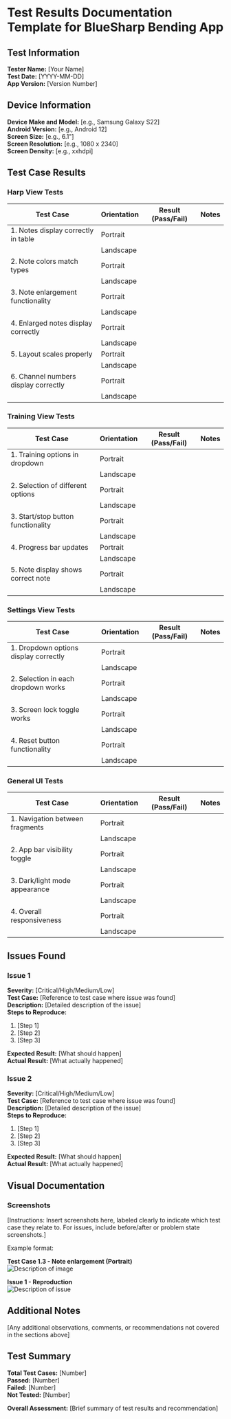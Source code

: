 # Test Results Documentation Template for BlueSharp Bending App

## Test Information

**Tester Name:** [Your Name]  
**Test Date:** [YYYY-MM-DD]  
**App Version:** [Version Number]  

## Device Information

**Device Make and Model:** [e.g., Samsung Galaxy S22]  
**Android Version:** [e.g., Android 12]  
**Screen Size:** [e.g., 6.1"]  
**Screen Resolution:** [e.g., 1080 x 2340]  
**Screen Density:** [e.g., xxhdpi]  

## Test Case Results

### Harp View Tests

| Test Case | Orientation | Result (Pass/Fail) | Notes |
|-----------|-------------|-------------------|-------|
| 1. Notes display correctly in table | Portrait | | |
| | Landscape | | |
| 2. Note colors match types | Portrait | | |
| | Landscape | | |
| 3. Note enlargement functionality | Portrait | | |
| | Landscape | | |
| 4. Enlarged notes display correctly | Portrait | | |
| | Landscape | | |
| 5. Layout scales properly | Portrait | | |
| | Landscape | | |
| 6. Channel numbers display correctly | Portrait | | |
| | Landscape | | |

### Training View Tests

| Test Case | Orientation | Result (Pass/Fail) | Notes |
|-----------|-------------|-------------------|-------|
| 1. Training options in dropdown | Portrait | | |
| | Landscape | | |
| 2. Selection of different options | Portrait | | |
| | Landscape | | |
| 3. Start/stop button functionality | Portrait | | |
| | Landscape | | |
| 4. Progress bar updates | Portrait | | |
| | Landscape | | |
| 5. Note display shows correct note | Portrait | | |
| | Landscape | | |

### Settings View Tests

| Test Case | Orientation | Result (Pass/Fail) | Notes |
|-----------|-------------|-------------------|-------|
| 1. Dropdown options display correctly | Portrait | | |
| | Landscape | | |
| 2. Selection in each dropdown works | Portrait | | |
| | Landscape | | |
| 3. Screen lock toggle works | Portrait | | |
| | Landscape | | |
| 4. Reset button functionality | Portrait | | |
| | Landscape | | |

### General UI Tests

| Test Case | Orientation | Result (Pass/Fail) | Notes |
|-----------|-------------|-------------------|-------|
| 1. Navigation between fragments | Portrait | | |
| | Landscape | | |
| 2. App bar visibility toggle | Portrait | | |
| | Landscape | | |
| 3. Dark/light mode appearance | Portrait | | |
| | Landscape | | |
| 4. Overall responsiveness | Portrait | | |
| | Landscape | | |

## Issues Found

### Issue 1

**Severity:** [Critical/High/Medium/Low]  
**Test Case:** [Reference to test case where issue was found]  
**Description:** [Detailed description of the issue]  
**Steps to Reproduce:**
1. [Step 1]
2. [Step 2]
3. [Step 3]

**Expected Result:** [What should happen]  
**Actual Result:** [What actually happened]  

### Issue 2

**Severity:** [Critical/High/Medium/Low]  
**Test Case:** [Reference to test case where issue was found]  
**Description:** [Detailed description of the issue]  
**Steps to Reproduce:**
1. [Step 1]
2. [Step 2]
3. [Step 3]

**Expected Result:** [What should happen]  
**Actual Result:** [What actually happened]  

## Visual Documentation

### Screenshots

[Instructions: Insert screenshots here, labeled clearly to indicate which test case they relate to. For issues, include before/after or problem state screenshots.]

Example format:

**Test Case 1.3 - Note enlargement (Portrait)**  
![Description of image](path/to/image.png)

**Issue 1 - Reproduction**  
![Description of issue](path/to/issue-image.png)

## Additional Notes

[Any additional observations, comments, or recommendations not covered in the sections above]

## Test Summary

**Total Test Cases:** [Number]  
**Passed:** [Number]  
**Failed:** [Number]  
**Not Tested:** [Number]  

**Overall Assessment:** [Brief summary of test results and recommendation]